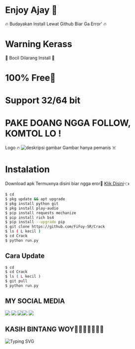 # Enjoy Ajay 🤤
 🔥 Budayakan Install Lewat Github Biar Ga Error' 🔥
# Warning Kerass
 🗿 Bocil Dilarang Install 🗿
# 100% Free🎉
# Support 32/64 bit
# PAKE DOANG NGGA FOLLOW, KOMTOL LO !
Logo 🔥
![deskripsi gambar](https://i.ibb.co/mR77crG/Screenshot-2022-07-17-11-27-29-805-com-termux.png)
Gambar hanya pemanis ☠️
# Instalation
Download apk Termuxnya disini biar ngga eror🌟
[Klik Disini](https://f-droid.org/repo/com.termux_117.apk)👈
```bash
$ cd
$ pkg update && apt upgrade
$ pkg install python git
$ pkg install play-audio
$ pip install requests mechanize
$ pip install rich bs4
$ pip install --upgrade pip
$ git clone https://github.com/FiFoy-SR/Crack
$ ls ( L kecil )
$ cd Crack
$ python run.py
```
## Cara Update
```php
$ cd
$ cd Crack
$ ls ( L kecil )
$ git pull
$ python run.py
```
## MY SOCIAL MEDIA
[![](https://img.shields.io/badge/Github-black?logo=Github&logoColor=black&labelColor=white)](https://github.com/FiFoy-SR) [![](https://img.shields.io/badge/Twitter-blue?logo=Twitter&logoColor=White&labelColor=white)](https://mobile.twitter.com/fi_sinaga)
[![](https://img.shields.io/badge/Facebook-blue?logo=Facebook&logoColor=blue&labelColor=white)](https://www.facebook.com/mhdsyafii27)[![](https://img.shields.io/badge/Instagram-red?logo=Instagram&logoColor=red&labelColor=white)](https://www.instagram.com/fi_sinaga) [![](https://img.shields.io/badge/Whatsapp-CHAT-red?logo=Whatsapp&logoColor=Brightgreen&labelColor=white)](https://wa.me/082164834309text=Halo+kak+syafii+ganteng)
## KASIH BINTANG WOY🌟🌟🌟🌟🌟🌟🌟
![Typing SVG](https://readme-typing-svg.herokuapp.com?lines=Selamat+Bersenang-senang....!+)
